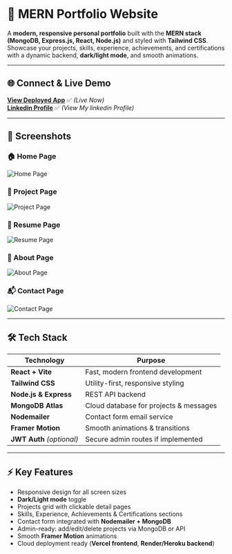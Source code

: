 # 💼 MERN Portfolio Website

A **modern, responsive personal portfolio** built with the **MERN stack (MongoDB, Express.js, React, Node.js)** and styled with **Tailwind CSS**.  
Showcase your projects, skills, experience, achievements, and certifications with a dynamic backend, **dark/light mode**, and smooth animations.

---

## 🌐 Connect & Live Demo  

[**View Deployed App**](https://saurav-portfolio-dun.vercel.app/) ✅ *(Live Now)*  
[**Linkedin Profile**](https://www.linkedin.com/in/sauravkumarsah-dev/) ✅ *(View My linkedin Profile)*  

---

## 📸 Screenshots  

### 🏠 Home Page  
![Home Page](https://drive.google.com/uc?export=view&id=19TwgnlFq3YvODpizaIl5PWPmCJxZi7TI)

### 🛒 Project Page  
![Project Page](https://drive.google.com/uc?export=view&id=1d1aLESZj07CK2skhn36sVL3JMMBTvcig)

### 📄 Resume Page  
![Resume Page](https://drive.google.com/uc?export=view&id=1NynPhdIowr1lYOJrWXwaxKq51D1FSdSp)

### 🙋 About Page  
![About Page](https://drive.google.com/uc?export=view&id=1nHD4jnhxKxjc3mnvuHzW8Q0IRdYThPFG)

### 📬 Contact Page  
![Contact Page](https://drive.google.com/uc?export=view&id=18Outd-8qb1A7-GYAmJh7sUtrSDqLHepf)

---

## 🛠 Tech Stack  

| Technology         | Purpose                                  |
|--------------------|------------------------------------------|
| **React + Vite**   | Fast, modern frontend development        |
| **Tailwind CSS**   | Utility-first, responsive styling        |
| **Node.js & Express** | REST API backend                       |
| **MongoDB Atlas**  | Cloud database for projects & messages   |
| **Nodemailer**     | Contact form email service              |
| **Framer Motion**  | Smooth animations & transitions          |
| **JWT Auth** *(optional)* | Secure admin routes if implemented |

---

## ⚡ Key Features  

- Responsive design for all screen sizes  
- **Dark/Light mode** toggle  
- Projects grid with clickable detail pages  
- Skills, Experience, Achievements & Certifications sections  
- Contact form integrated with **Nodemailer + MongoDB**  
- Admin-ready: add/edit/delete projects via MongoDB or API  
- Smooth **Framer Motion** animations  
- Cloud deployment ready (**Vercel frontend**,  **Render/Heroku backend**)
